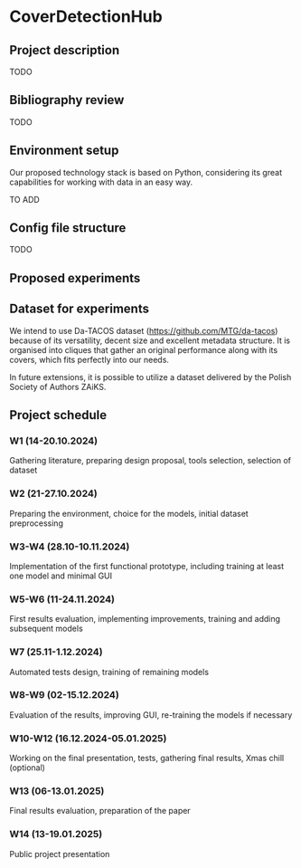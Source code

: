 # CoverDetectionHub

## Project description

TODO

## Bibliography review

TODO

## Environment setup
Our proposed technology stack is based on Python, considering its great capabilities for working with data in an easy way.

TO ADD

## Config file structure

TODO

## Proposed experiments

## Dataset for experiments

We intend to use Da-TACOS dataset (https://github.com/MTG/da-tacos) because of its versatility, decent size and excellent metadata structure. It is organised into cliques that gather an original performance along with its covers, which fits perfectly into our needs.

In future extensions, it is possible to utilize a dataset delivered by the Polish Society of Authors ZAiKS.

## Project schedule
### W1 (14-20.10.2024)

Gathering literature, preparing design proposal, tools selection, selection of dataset

### W2 (21-27.10.2024)

Preparing the environment, choice for the models, initial dataset preprocessing

### W3-W4 (28.10-10.11.2024)

Implementation of the first functional prototype, including training at least one model and minimal GUI

### W5-W6 (11-24.11.2024)

First results evaluation, implementing improvements, training and adding subsequent models

### W7 (25.11-1.12.2024)

Automated tests design, training of remaining models

### W8-W9 (02-15.12.2024)

Evaluation of the results, improving GUI, re-training the models if necessary

### W10-W12 (16.12.2024-05.01.2025)

Working on the final presentation, tests, gathering final results, Xmas chill (optional)

### W13 (06-13.01.2025)

Final results evaluation, preparation of the paper

### W14 (13-19.01.2025)

Public project presentation
